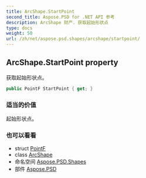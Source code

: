```yaml
---
title: ArcShape.StartPoint
second_title: Aspose.PSD for .NET API 参考
description: ArcShape 财产. 获取起始形状点
type: docs
weight: 50
url: /zh/net/aspose.psd.shapes/arcshape/startpoint/
---
```

## ArcShape.StartPoint property

获取起始形状点。

```csharp
public PointF StartPoint { get; }
```

### 适当的价值

起始形状点。

### 也可以看看

* struct [PointF](../../../aspose.psd/pointf/)
* class [ArcShape](../)
* 命名空间 [Aspose.PSD.Shapes](../../arcshape/)
* 部件 [Aspose.PSD](../../../)



